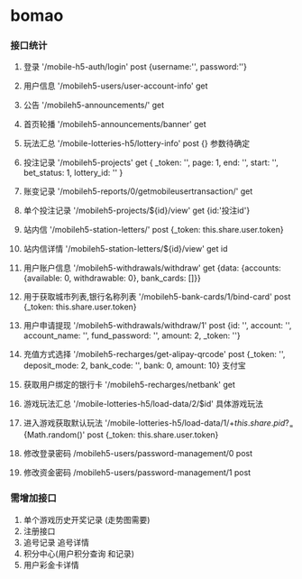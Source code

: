 # bomao

### 接口统计
1. 登录  '/mobile-h5-auth/login'  post  {username:'', password:''}

2. 用户信息 '/mobileh5-users/user-account-info' get

3. 公告  '/mobileh5-announcements/'  get

4. 首页轮播 '/mobileh5-announcements/banner' get

5. 玩法汇总 '/mobile-lotteries-h5/lottery-info' post  {}  参数待确定

6. 投注记录 '/mobileh5-projects'  get  {
    _token: '',
    page: 1,
    end: '',
    start: '',
    bet_status: 1, 
    lottery_id: ''
  }

7. 账变记录 '/mobileh5-reports/0/getmobileusertransaction/'  get

8. 单个投注记录 '/mobileh5-projects/${id}/view' get  {id:'投注id'}
   
9. 站内信 '/mobileh5-station-letters/' post  {_token: this.share.user.token}

10. 站内信详情  '/mobileh5-station-letters/${id}/view' get id

11. 用户账户信息 '/mobileh5-withdrawals/withdraw'  get  {data: {accounts: {available: 0, withdrawable: 0}, bank_cards: []}} 

12. 用于获取城市列表,银行名称列表  '/mobileh5-bank-cards/1/bind-card'  post {_token: this.share.user.token}

13. 用户申请提现 '/mobileh5-withdrawals/withdraw/1'  post {id: '', account: '', account_name: '', fund_password: '', amount: 2, _token: ''}

14. 充值方式选择 '/mobileh5-recharges/get-alipay-qrcode'  post  {_token: '', deposit_mode: 2, bank_code: '', bank: 0, amount: 10}  支付宝

15. 获取用户绑定的银行卡 '/mobileh5-recharges/netbank' get

16. 游戏玩法汇总 '/mobile-lotteries-h5/load-data/2/$id' 具体游戏玩法

17. 进入游戏获取默认玩法 '/mobile-lotteries-h5/load-data/1/${+this.share.pid}?_=${Math.random()'  post  {_token: this.share.user.token}

18. 修改登录密码 /mobileh5-users/password-management/0 post

19. 修改资金密码 /mobileh5-users/password-management/1 post

### 需增加接口
1. 单个游戏历史开奖记录 (走势图需要)
2. 注册接口
3. 追号记录  追号详情
4. 积分中心(用户积分查询 和记录)
5. 用户彩金卡详情